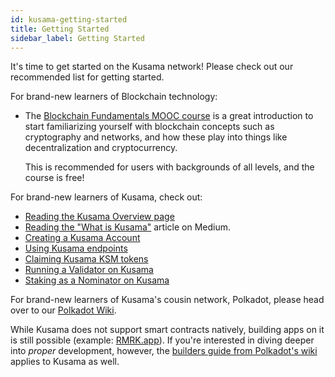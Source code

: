 ```yaml
---
id: kusama-getting-started
title: Getting Started
sidebar_label: Getting Started
---
```


It's time to get started on the Kusama network! Please check out our recommended list for getting
started.

For brand-new learners of Blockchain technology:

- The [Blockchain Fundamentals MOOC course][mooc] is a great introduction to start familiarizing
  yourself with blockchain concepts such as cryptography and networks, and how these play into
  things like decentralization and cryptocurrency.

  This is recommended for users with backgrounds of all levels, and the course is free!

For brand-new learners of Kusama, check out:

- [Reading the Kusama Overview page][overview]
- [Reading the "What is Kusama"][medium] article on Medium.
- [Creating a Kusama Account][create-account]
- [Using Kusama endpoints][endpoints]
- [Claiming Kusama KSM tokens][tokens]
- [Running a Validator on Kusama][validator]
- [Staking as a Nominator on Kusama][nominator]

For brand-new learners of Kusama's cousin network, Polkadot, please head over to our [Polkadot
Wiki][polkadot wiki].

While Kusama does not support smart contracts natively, building apps on it is still possible
(example: [RMRK.app](https://rmrk.app)). If you're interested in diving deeper into _proper_
development, however, the [builders guide from Polkadot's wiki][polkadot-builders] applies to Kusama
as well.

[mooc]: https://mooc.web3.foundation/course/blockchain-fundamentals/
[overview]: kusama-index.md
[medium]: https://medium.com/polkadot-network/kusama-network-7446706b8f4c
[create-account]: kusama-claims.md
[endpoints]: kusama-endpoints.md
[tokens]: https://claim.kusama.network/
[validator]: mirror-maintain-guides-how-to-validate-kusama.md
[nominator]: mirror-maintain-guides-how-to-nominate-kusama.md
[polkadot wiki]: https://wiki.polkadot.network/
[polkadot-builders]: build-index.md
